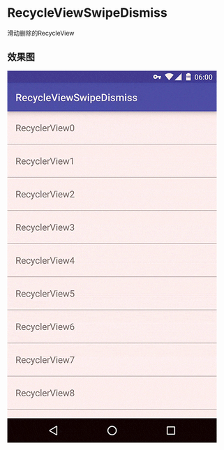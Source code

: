# RecycleViewSwipeDismiss
滑动删除的RecycleView

## 效果图
![RecycleViewSwipeDismiss](/RecycleViewSwipeDismiss.gif)
